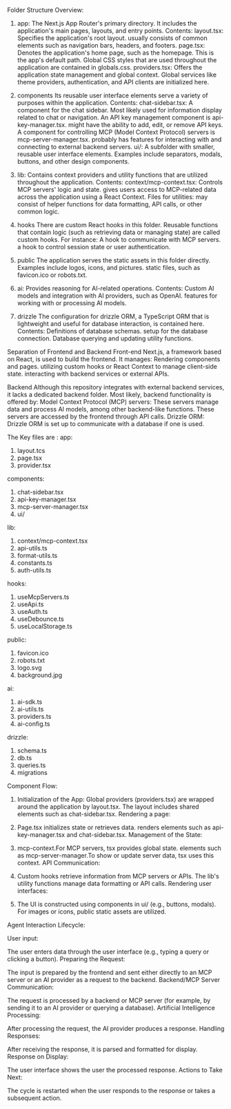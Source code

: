 Folder Structure Overview:

1. app: The Next.js App Router's primary directory. It includes the application's main pages, layouts, and entry points.
Contents:
layout.tsx: Specifies the application's root layout.
usually consists of common elements such as navigation bars, headers, and footers.
page.tsx: Denotes the application's home page, such as the homepage.
This is the app's default path.
Global CSS styles that are used throughout the application are contained in globals.css.
providers.tsx: Offers the application state management and global context.
Global services like theme providers, authentication, and API clients are initialized here.

2. components
Its reusable user interface elements serve a variety of purposes within the application.
Contents:
chat-sidebar.tsx: A component for the chat sidebar.
Most likely used for information display related to chat or navigation.
An API key management component is api-key-manager.tsx.
might have the ability to add, edit, or remove API keys.
A component for controlling MCP (Model Context Protocol) servers is mcp-server-manager.tsx.
probably has features for interacting with and connecting to external backend servers.
ui/: A subfolder with smaller, reusable user interface elements.
Examples include separators, modals, buttons, and other design components.

3. lib: Contains context providers and utility functions that are utilized throughout the application.
Contents: context/mcp-context.tsx: Controls MCP servers' logic and state.
gives users access to MCP-related data across the application using a React Context.
Files for utilities:
may consist of helper functions for data formatting, API calls, or other common logic.

4. hooks
There are custom React hooks in this folder.
Reusable functions that contain logic (such as retrieving data or managing state) are called custom hooks.
For instance:
A hook to communicate with MCP servers.
a hook to control session state or user authentication.

5. public
The application serves the static assets in this folder directly.
Examples include logos, icons, and pictures.
static files, such as favicon.ico or robots.txt.

6. ai: Provides reasoning for AI-related operations.
Contents: Custom AI models and integration with AI providers, such as OpenAI.
features for working with or processing AI models.

7. drizzle
The configuration for drizzle ORM, a TypeScript ORM that is lightweight and useful for database interaction, is contained here.
Contents: Definitions of database schemas.
setup for the database connection.
Database querying and updating utility functions.

Separation of Frontend and Backend
Front-end
Next.js, a framework based on React, is used to build the frontend.
It manages: Rendering components and pages.
utilizing custom hooks or React Context to manage client-side state.
interacting with backend services or external APIs.

Backend
Although this repository integrates with external backend services, it lacks a dedicated backend folder.
Most likely, backend functionality is offered by:
Model Context Protocol (MCP) servers:
These servers manage data and process AI models, among other backend-like functions.
These servers are accessed by the frontend through API calls.
Drizzle ORM:
Drizzle ORM is set up to communicate with a database if one is used.

The Key files are :
app:
  1. layout.tcs
  2. page.tsx
  3. provider.tsx

components:
  1. chat-sidebar.tsx
  2. api-key-manager.tsx
  3. mcp-server-manager.tsx
  4. ui/

lib:
  1. context/mcp-context.tsx
  2. api-utils.ts
  3. format-utils.ts
  4. constants.ts
  5. auth-utils.ts

hooks:
  1. useMcpServers.ts
  2. useApi.ts
  3. useAuth.ts
  4. useDebounce.ts
  5. useLocalStorage.ts

public:
  1. favicon.ico
  2. robots.txt
  3. logo.svg
  4. background.jpg

ai:
  1. ai-sdk.ts
  2. ai-utils.ts
  3. providers.ts
  4. ai-config.ts

drizzle:
  1. schema.ts
  2. db.ts
  3. queries.ts
  4. migrations

Component Flow: 
1. Initialization of the App:
   Global providers (providers.tsx) are wrapped around the application by layout.tsx.
   The layout includes shared elements such as chat-sidebar.tsx.
   Rendering a page:

2. Page.tsx initializes state or retrieves data.
   renders elements such as api-key-manager.tsx and chat-sidebar.tsx.
   Management of the State:

3. mcp-context.For MCP servers, tsx provides global state.
   elements such as mcp-server-manager.To show or update server data, tsx uses this context.
   API Communication:

4. Custom hooks retrieve information from MCP servers or APIs.
   The lib's utility functions manage data formatting or API calls.
   Rendering user interfaces:

5. The UI is constructed using components in ui/ (e.g., buttons, modals).
   For images or icons, public static assets are utilized.

Agent Interaction Lifecycle:

User input:

The user enters data through the user interface (e.g., typing a query or clicking a button).
Preparing the Request:

The input is prepared by the frontend and sent either directly to an MCP server or an AI provider as a request to the backend.
Backend/MCP Server Communication:

The request is processed by a backend or MCP server (for example, by sending it to an AI provider or querying a database).
Artificial Intelligence Processing:

After processing the request, the AI provider produces a response.
Handling Responses:

After receiving the response, it is parsed and formatted for display.
Response on Display:

The user interface shows the user the processed response.
Actions to Take Next:

The cycle is restarted when the user responds to the response or takes a subsequent action.
